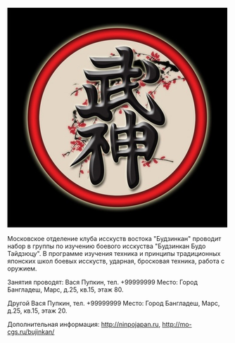 ![Logo](x_5711c012.jpg)

Московское отделение клуба исскуств востока "Будзинкан" проводит набор в группы по изучению боевого исскуства "Будзинкан Будо Тайдзюцу".
В программе изучения техника и принципы традиционных японских школ боевых исскуств, ударная, бросковая техника, работа с оружием.

Занятия проводят:
Вася Пупкин, тел. +99999999
Место: Город Бангладеш, Марс, д.25, кв.15, этаж 80. 

Другой Вася Пупкин, тел. +99999999
Место: Город Бангладеш, Марс, д.25, кв.15, этаж 20. 

Дополнительная информация: http://ninpojapan.ru, http://mo-cgs.ru/bujinkan/